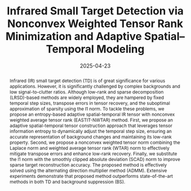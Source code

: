 ---
title: "Infrared Small Target Detection via Nonconvex Weighted Tensor Rank Minimization and Adaptive Spatial–Temporal Modeling"

authors:
- Yang Sun
- Zaiping Lin
- Ting Liu
- Boyang Li
- Qian Yin
- Yingwu Chen
- admin

author_notes:
- 
- 
- 
- 
- 
- 
- Corresponding Author

# 日期格式：2025-04-23
# 期刊类型、卷号、页码、DOI等

date: "2025-04-23"

publication_types: ["article-journal"]

publication: "IEEE Transactions on Geoscience and Remote Sensing"
publication_short: "IEEE TGRS"
volume: 63
pages: "5003918"
publisher: "IEEE"
doi: "10.1109/TGRS.2025.3563495"

abstract: |
  Infrared (IR) small target detection (TD) is of great significance for various applications. However, it is significantly challenged by complex backgrounds and low signal-to-clutter ratios. Although low-rank and sparse decomposition (LRSD)-based methods are widely employed, they are hampered by fixed temporal step sizes, transpose errors in tensor recovery, and the suboptimal approximation of sparsity using the l1 norm. To tackle these problems, we propose an entropy-based adaptive spatial-temporal IR tensor with nonconvex weighted average tensor rank (EASTIT-NWTAR) method. First, we propose an adaptive spatial-temporal tensor construction approach that leverages tensor information entropy to dynamically adjust the temporal step size, ensuring an accurate representation of background changes and maintaining its low-rank property. Second, we propose a nonconvex weighted tensor norm combining the Laplace norm and weighted average tensor rank (WTAR) norm to effectively mitigate transpose errors and enhance low-rank recovery. Finally, we substitute the l1 norm with the smoothly clipped absolute deviation (SCAD) norm to improve sparse target reconstruction accuracy. The proposed method is effectively solved using the alternating direction multiplier method (ADMM). Extensive experiments demonstrate that proposed method outperforms state-of-the-art methods in both TD and background suppression (BS).

summary: This paper proposes EASTIT-NWTAR, a novel method for infrared small target detection using adaptive spatial-temporal tensor modeling and nonconvex weighted tensor rank minimization.

tags:
- Infrared Small Target Detection
- Tensor Decomposition
- Low-Rank Modeling
- Adaptive Modeling
- EASTIT-NWTAR

featured: false

url_pdf: ""
url_code: ""
url_dataset: ""
url_poster: ""
url_project: ""
url_slides: ""
url_source: ""
url_video: ""

image:
  preview_only: false
--- 